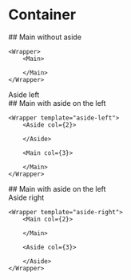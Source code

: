 # Container

<Wrapper>
    <Main>
        ## Main without aside
    </Main>
</Wrapper>

```
<Wrapper>
    <Main>
        
    </Main>
</Wrapper>
```

<Wrapper template="aside-left">
    <Aside col={2}>Aside left</Aside>
    <Main col={3}>
        ## Main with aside on the left
    </Main>
</Wrapper>

```
<Wrapper template="aside-left">
    <Aside col={2}>
    
    </Aside>
    
    <Main col={3}>
        
    </Main>
</Wrapper>
```

<Wrapper template="aside-right">
    <Main col={2}>
        ## Main with aside on the left
    </Main>
    <Aside col={3}>Aside right</Aside>
</Wrapper>

```
<Wrapper template="aside-right">
    <Main col={2}>
       
    </Main>

    <Aside col={3}>

    </Aside>
</Wrapper>
```